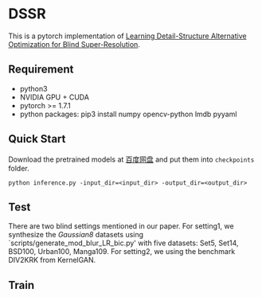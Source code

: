 # DSSR
This is a pytorch implementation of [Learning Detail-Structure Alternative Optimization for Blind Super-Resolution](https://ieeexplore.ieee.org/abstract/document/9721549).
## Requirement
+ python3
+ NVIDIA GPU + CUDA
+ pytorch >= 1.7.1
+ python packages: pip3 install numpy opencv-python lmdb pyyaml
## Quick Start
Download the pretrained models at [百度网盘](https://pan.baidu.com/s/1J11LyvdSWsiYZfia1a6YVw?pwd=dssr) and put them into `checkpoints` folder.
```
python inference.py -input_dir=<input_dir> -output_dir=<output_dir>
```
## Test
There are two blind settings mentioned in our paper. For setting1, we synthesize the *Gaussian8* datasets using `scripts/generate_mod_blur_LR_bic.py' with five datasets: Set5, Set14, BSD100, Urban100, Manga109.
For setting2, we using the benchmark DIV2KRK from KernelGAN.
## Train
